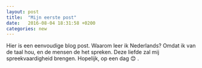 ```yaml
---
layout: post
title:  "Mijn eerste post"
date:   2016-08-04 18:31:58 +0200
categories: new
---
```


Hier is een eenvoudige blog post. Waarom leer ik Nederlands? Omdat ik van de taal hou, en de mensen de het spreken. Deze liefde zal  mij spreekvaardigheid brengen. Hopelijk, op een dag 😊 .

